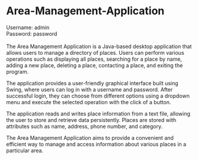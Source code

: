 # Area-Management-Application

Username: admin <br>
Password: password <br><br>
The Area Management Application is a Java-based desktop application that allows users to manage a directory of places. Users can perform various operations such as displaying all places, searching for a place by name, adding a new place, deleting a place, contacting a place, and exiting the program.

The application provides a user-friendly graphical interface built using Swing, where users can log in with a username and password. After successful login, they can choose from different options using a dropdown menu and execute the selected operation with the click of a button.

The application reads and writes place information from a text file, allowing the user to store and retrieve data persistently. Places are stored with attributes such as name, address, phone number, and category.

The Area Management Application aims to provide a convenient and efficient way to manage and access information about various places in a particular area.
